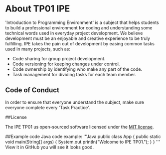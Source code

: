 # About TP01 IPE
'Introduction to Programming Environment' is a subject that helps students to build a professional environment for coding and understanding some technical words used in everyday project development. We believe development must be an enjoyable and creative experience to be truly fulfilling. IPE takes the pain out of development by easing common tasks used in many projects, such as:

- Code sharing for group project development.
- Code versioning for keeping changes under control.
- Code ownership by identifying who make any part of the code.
- Task management for dividing tasks for each team member.

## Code of Conduct

In order to ensure that everyone understand the subject, make sure everyone complete every 'Task Practice'.

##License

The IPE TP01 us open-sourced software licensed under the [MIT license](https://opensource.org/licenses/MIT).

##Example code
Java code example:
'''Java
    public class App {
        public static void main(String[] args) {
            System.out.println("Welcome to IPE TP01.");
            }
        }
'''
View it in GitHub you will see it looks good.
